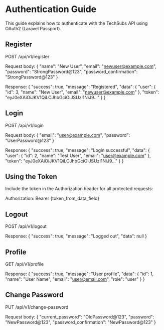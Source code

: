 # Authentication Guide

This guide explains how to authenticate with the TechSubs API using OAuth2 (Laravel Passport).

## Register

POST /api/v1/register

Request body:
{
  "name": "New User",
  "email": "newuser@example.com",
  "password": "StrongPassword@123",
  "password_confirmation": "StrongPassword@123"
}

Response:
{
  "success": true,
  "message": "Registered",
  "data": {
    "user": {
      "id": 3,
      "name": "New User",
      "email": "newuser@example.com"
    },
    "token": "eyJ0eXAiOiJKV1QiLCJhbGciOiJSUzI1NiJ9..."
  }
}

## Login

POST /api/v1/login

Request body:
{
  "email": "user@example.com",
  "password": "UserPassword@123"
}

Response:
{
  "success": true,
  "message": "Login successful",
  "data": {
    "user": {
      "id": 2,
      "name": "Test User",
      "email": "user@example.com"
    },
    "token": "eyJ0eXAiOiJKV1QiLCJhbGciOiJSUzI1NiJ9..."
  }
}

## Using the Token

Include the token in the Authorization header for all protected requests:

Authorization: Bearer {token_from_data_field}

## Logout

POST /api/v1/logout

Response:
{
  "success": true,
  "message": "Logged out",
  "data": null
}

## Profile

GET /api/v1/profile

Response:
{
  "success": true,
  "message": "User profile",
  "data": {
    "id": 1,
    "name": "User Name",
    "email": "user@email.com",
    "role": "user"
  }
}

## Change Password

PUT /api/v1/change-password

Request body:
{
  "current_password": "OldPassword@123",
  "password": "NewPassword@123",
  "password_confirmation": "NewPassword@123"
}